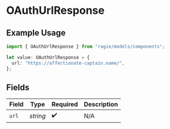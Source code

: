 # OAuthUrlResponse

## Example Usage

```typescript
import { OAuthUrlResponse } from "ragie/models/components";

let value: OAuthUrlResponse = {
  url: "https://affectionate-captain.name/",
};
```

## Fields

| Field              | Type               | Required           | Description        |
| ------------------ | ------------------ | ------------------ | ------------------ |
| `url`              | *string*           | :heavy_check_mark: | N/A                |